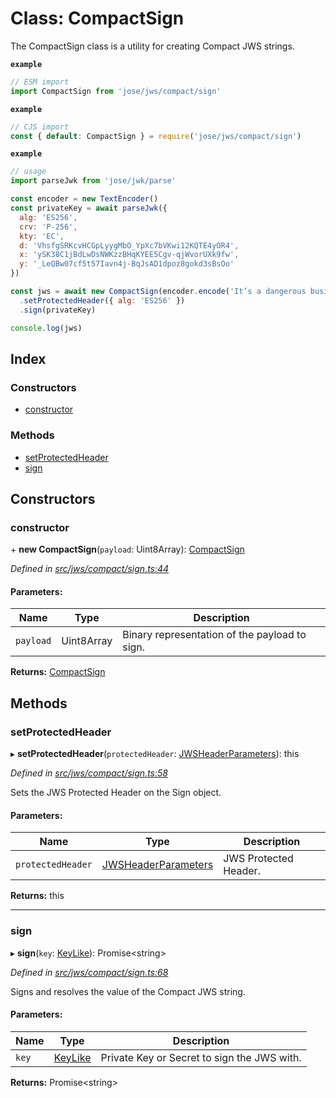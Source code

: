 # Class: CompactSign

The CompactSign class is a utility for creating Compact JWS strings.

**`example`** 
```js
// ESM import
import CompactSign from 'jose/jws/compact/sign'
```

**`example`** 
```js
// CJS import
const { default: CompactSign } = require('jose/jws/compact/sign')
```

**`example`** 
```js
// usage
import parseJwk from 'jose/jwk/parse'

const encoder = new TextEncoder()
const privateKey = await parseJwk({
  alg: 'ES256',
  crv: 'P-256',
  kty: 'EC',
  d: 'VhsfgSRKcvHCGpLyygMbO_YpXc7bVKwi12KQTE4yOR4',
  x: 'ySK38C1jBdLwDsNWKzzBHqKYEE5Cgv-qjWvorUXk9fw',
  y: '_LeQBw07cf5t57Iavn4j-BqJsAD1dpoz8gokd3sBsOo'
})

const jws = await new CompactSign(encoder.encode('It’s a dangerous business, Frodo, going out your door.'))
  .setProtectedHeader({ alg: 'ES256' })
  .sign(privateKey)

console.log(jws)
```

## Index

### Constructors

* [constructor](_jws_compact_sign_.compactsign.md#constructor)

### Methods

* [setProtectedHeader](_jws_compact_sign_.compactsign.md#setprotectedheader)
* [sign](_jws_compact_sign_.compactsign.md#sign)

## Constructors

### constructor

\+ **new CompactSign**(`payload`: Uint8Array): [CompactSign](_jws_compact_sign_.compactsign.md)

*Defined in [src/jws/compact/sign.ts:44](https://github.com/panva/jose/blob/v3.x/src/jws/compact/sign.ts#L44)*

#### Parameters:

Name | Type | Description |
------ | ------ | ------ |
`payload` | Uint8Array | Binary representation of the payload to sign.  |

**Returns:** [CompactSign](_jws_compact_sign_.compactsign.md)

## Methods

### setProtectedHeader

▸ **setProtectedHeader**(`protectedHeader`: [JWSHeaderParameters](../interfaces/_types_d_.jwsheaderparameters.md)): this

*Defined in [src/jws/compact/sign.ts:58](https://github.com/panva/jose/blob/v3.x/src/jws/compact/sign.ts#L58)*

Sets the JWS Protected Header on the Sign object.

#### Parameters:

Name | Type | Description |
------ | ------ | ------ |
`protectedHeader` | [JWSHeaderParameters](../interfaces/_types_d_.jwsheaderparameters.md) | JWS Protected Header.  |

**Returns:** this

___

### sign

▸ **sign**(`key`: [KeyLike](../types/_types_d_.keylike.md)): Promise\<string>

*Defined in [src/jws/compact/sign.ts:68](https://github.com/panva/jose/blob/v3.x/src/jws/compact/sign.ts#L68)*

Signs and resolves the value of the Compact JWS string.

#### Parameters:

Name | Type | Description |
------ | ------ | ------ |
`key` | [KeyLike](../types/_types_d_.keylike.md) | Private Key or Secret to sign the JWS with.  |

**Returns:** Promise\<string>
